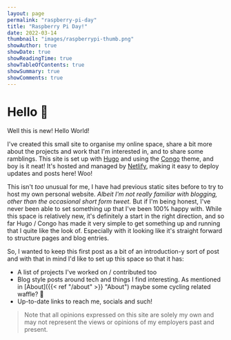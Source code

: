 ```yaml
---
layout: page
permalink: "raspberry-pi-day"
title: "Raspberry Pi Day!"
date: 2022-03-14
thumbnail: "images/raspberrypi-thumb.png"
showAuthor: true
showDate: true
showReadingTime: true
showTableOfContents: true
showSummary: true
showComments: true
---
```



# Hello :wave:

Well this is new! Hello World! 

I've created this small site to organise my online space, share a bit more about the projects and work that 
I'm interested in, and to share some ramblings. 
This site is set up with [Hugo](https://gohugo.io/) and using the [Congo](https://jpanther.github.io/congo/) theme, 
and boy is it neat! It's hosted and managed by [Netlify](https://netlify.com), making it easy to deploy updates and posts here! Woo!

This isn't _too_ unusual for me, I have had previous static sites before to try to host my own personal website. 
_Albeit I'm not really familiar with blogging, other than the occasional short form tweet._
But if I'm being honest, I've never been able to set something up that I've been 100% happy with. 
While this space is relatively new, it's definitely a start in the right direction, and so far Hugo / Congo has made it 
very simple to get something up and running that I quite like the look of. Especially with it looking like it's straight 
forward to structure pages and blog entries.

So, I wanted to keep this first post as a bit of an introduction-y sort of post and with that in mind I'd like to set 
up this space so that it has:

* A list of projects I've worked on / contributed too
* Blog style posts around tech and things I find interesting. As mentioned in [About]({{< ref "/about" >}} "About") maybe some cycling related waffle? :eyes:
* Up-to-date links to reach me, socials and such!

>Note that all opinions expressed on this site are solely my own and may not represent the views or opinions of my employers past and present. 